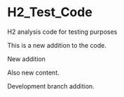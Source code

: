 # H2_Test_Code
H2 analysis code for testing purposes

This is a new addition to the code.


New addition

Also new content.

Development branch addition.
